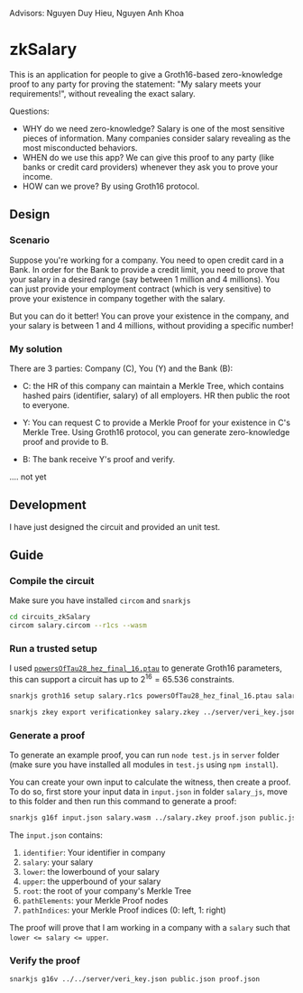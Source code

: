 Advisors: Nguyen Duy Hieu, Nguyen Anh Khoa

# zkSalary
This is an application for people to give a Groth16-based zero-knowledge proof to any party for proving the statement: "My salary meets your requirements!", without revealing the exact salary. 

Questions:

- WHY do we need zero-knowledge? Salary is one of the most sensitive pieces of information. Many companies consider salary revealing as the most misconducted behaviors.
- WHEN do we use this app? We can give this proof to any party (like banks or credit card providers) whenever they ask you to prove your income.
- HOW can we prove? By using Groth16 protocol.

## Design
### Scenario
Suppose you're working for a company.
You need to open credit card in a Bank. In order for the Bank to provide a credit limit, you need to prove that your salary in a desired range (say between 1 million and 4 millions). 
You can just provide your employment contract (which is very sensitive) to prove your existence in company together with the salary.

But you can do it better! You can prove your existence in the company, and your salary is between 1 and 4 millions, without providing a specific number!
### My solution

There are 3 parties: Company (C), You (Y) and the Bank (B):

- C: the HR of this company can maintain a Merkle Tree, which contains hashed pairs (identifier, salary) of all employers. HR then public the root to everyone. 

- Y: You can request C to provide a Merkle Proof for your existence in C's Merkle Tree. Using Groth16 protocol, you can generate zero-knowledge proof and provide to B.

- B: The bank receive Y's proof and verify.

.... not yet
## Development
I have just designed the circuit and provided an unit test. 

## Guide

### Compile the circuit
Make sure you have installed `circom` and `snarkjs`

```sh
cd circuits_zkSalary
circom salary.circom --r1cs --wasm
```
### Run a trusted setup
I used [`powersOfTau28_hez_final_16.ptau`](https://hermez.s3-eu-west-1.amazonaws.com/powersOfTau28_hez_final_16.ptau) to generate Groth16 parameters, this can support a circuit has up to $2^{16} = 65.536$ constraints.  


```sh
snarkjs groth16 setup salary.r1cs powersOfTau28_hez_final_16.ptau salary.zkey

snarkjs zkey export verificationkey salary.zkey ../server/veri_key.json
```

### Generate a proof
To generate an example proof, you can run `node test.js` in `server` folder (make sure you have installed all modules in `test.js` using `npm install`). 

You can create your own input to calculate the witness, then create a proof. To do so, first store your input data in `input.json` in folder `salary_js`, move to this folder and then run this command to generate a proof:

```sh
snarkjs g16f input.json salary.wasm ../salary.zkey proof.json public.json
```

The `input.json` contains: 

1. `identifier`: Your identifier in company
2. `salary`: your salary
3. `lower`: the lowerbound of your salary
4. `upper`: the upperbound of your salary
5. `root`: the root of your company's Merkle Tree
6. `pathElements`: your Merkle Proof nodes
7. `pathIndices`: your Merkle Proof indices (0: left, 1: right)

The proof will prove that I am working in a company with a  `salary` such that `lower <= salary <= upper`.

### Verify the proof

```sh
snarkjs g16v ../../server/veri_key.json public.json proof.json
```


